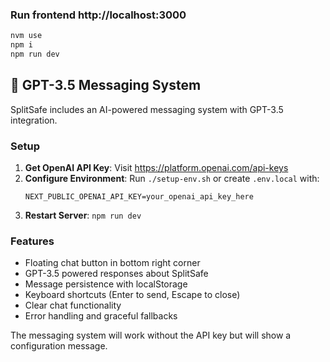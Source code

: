 ### Run frontend http://localhost:3000
```bash
nvm use
npm i
npm run dev
```

## 🤖 GPT-3.5 Messaging System

SplitSafe includes an AI-powered messaging system with GPT-3.5 integration.

### Setup
1. **Get OpenAI API Key**: Visit https://platform.openai.com/api-keys
2. **Configure Environment**: Run `./setup-env.sh` or create `.env.local` with:
   ```
   NEXT_PUBLIC_OPENAI_API_KEY=your_openai_api_key_here
   ```
3. **Restart Server**: `npm run dev`

### Features
- Floating chat button in bottom right corner
- GPT-3.5 powered responses about SplitSafe
- Message persistence with localStorage
- Keyboard shortcuts (Enter to send, Escape to close)
- Clear chat functionality
- Error handling and graceful fallbacks

The messaging system will work without the API key but will show a configuration message.
